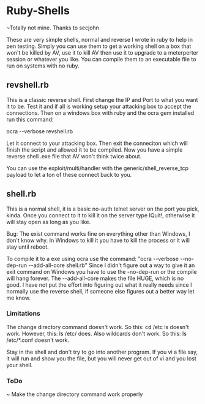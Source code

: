 # Ruby-Shells
~Totally not mine. Thanks to secjohn

These are very simple shells, normal and reverse I wrote in ruby to help in pen testing.  Simply you can use them to get a working shell on a box that won't be killed by AV, use it to kill AV then use it to upgrade to a meterperter session or whatever you like.  You can compile them to an executable file to run on systems with no ruby.

## revshell.rb
This is a classic reverse shell.  First change the IP and Port to what you want it to be.  Test it and if all is working setup your attacking box to accept the connections.  Then on a windows box with ruby and the ocra gem installed run this command:

ocra --verbose revshell.rb

Let it connect to your attacking box.  Then exit the conneciton which will finish the script and allowed it to be compiled.  Now you have a simple reverse shell .exe file that AV won't think twice about.

You can use the exploit/multi/handler with the generic/shell_reverse_tcp payload to let a ton of these connect back to you.


## shell.rb
This is a normal shell, it is a basic no-auth telnet server on the port you pick, kinda.  Once you connect to it to kill it on the server type IQuit!, otherwise it will stay open as long as you like.

Bug: The exist command works fine on everything other than Windows, I don't know why.  In Windows to kill it you have to kill the process or it will stay until reboot.

To compile it to a exe using ocra use the command:
 "ocra --verbose --no-dep-run --add-all-core shell.rb" 
 Since I didn't figure out a way to give it an exit command on Windows you have to use the -no-dep-run or the compile will hang forever.  The --add-all-core makes the file HUGE, which is no good.  I have not put the effort into figuring out what it really needs since I normally use the reverse shell, if someone else figures out a better way let me know.
 
### Limitations
The change directory command doesn't work.  So this: 
cd /etc
ls
doesn't work.  However, this:
ls /etc/
does. 
Also wildcards don't work.  So this:
ls /etc/*.conf
doesn't work.

Stay in the shell and don't try to go into another program.  If you vi a file say, it will run and show you the file, but you will never get out of vi and you lost your shell.

### ToDo
~ Make the change directory command work properly
